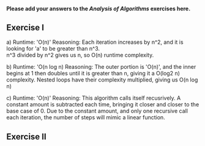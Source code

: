 #### Please add your answers to the ***Analysis of  Algorithms*** exercises here.

## Exercise I

a) 
Runtime: 'O(n)'
Reasoning: Each iteration increases by n^2, and it is looking for 'a' to be greater than n^3.  
n^3 divided by n^2 gives us n, so O(n) runtime complexity.  

b)
Runtime: 'O(n log n)
Reasoning: The outer portion is 'O(n)', and the inner begins at 1 then doubles until it is greater than
n, giving it a O(log2 n) complexity.  Nested loops have their complexity multiplied, giving us O(n log n)

c)
Runtime: 'O(n)'
Reasoning: This algorithm calls itself recusrively.  A constant amount is subtracted each time, bringing 
it closer and closer to the base case of 0.  Due to the constant amount, and only one recursive call each iteration,
the number of steps will mimic a linear function.  

## Exercise II


